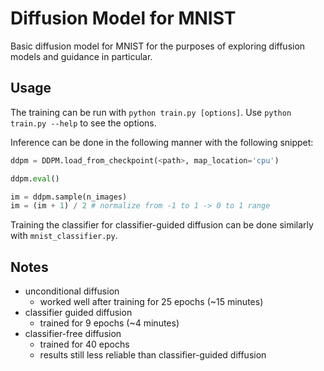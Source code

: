 # Diffusion Model for MNIST
Basic diffusion model for MNIST for the purposes of exploring diffusion models and guidance in particular. 

## Usage
The training can be run with `python train.py [options]`. Use `python train.py --help` to see the options.

Inference can be done in the following manner with the following snippet:
```python
ddpm = DDPM.load_from_checkpoint(<path>, map_location='cpu')

ddpm.eval()

im = ddpm.sample(n_images)
im = (im + 1) / 2 # normalize from -1 to 1 -> 0 to 1 range
```

Training the classifier for classifier-guided diffusion can be done similarly with `mnist_classifier.py`.

## Notes
- unconditional diffusion
    - worked well after training for 25 epochs (~15 minutes)
- classifier guided diffusion
    - trained for 9 epochs (~4 minutes)
- classifier-free diffusion
    - trained for 40 epochs
    - results still less reliable than classifier-guided diffusion
